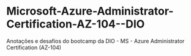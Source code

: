 # Microsoft-Azure-Administrator-Certification-AZ-104--DIO
Anotações e desafios do bootcamp da DIO - MS - Azure Administrator Certification (AZ-104)
